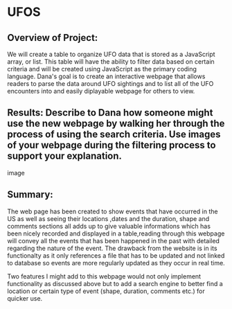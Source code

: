# UFOS
## Overview of Project: 
We will create a table to organize UFO data that is stored as a JavaScript array, or list. This table will have the ability to filter data based on certain criteria and will be created using JavaScript as the primary coding language.
Dana's goal is to create an interactive webpage that allows readers to parse the data around UFO sightings and to list all of the UFO encounters into and easily diplayable webpage for others to view.


## Results: Describe to Dana how someone might use the new webpage by walking her through the process of using the search criteria. Use images of your webpage during the filtering process to support your explanation.

image




## Summary:
The web page has been created  to show events that have occurred in the US as well as seeing their locations ,dates and the duration, shape and comments sections all adds up to give valuable informations which has been nicely recorded and displayed in a table,reading through this webpage will convey all the events that has  been happened in the past with detailed regarding the nature of the event. The drawback from the website is in its functionalty as it only references a file that has to be updated and not linked to database so events are more regularly updated as they occur in real time.

Two features I might add to this webpage would not only implement functionality as discussed above but to add a search engine to better find a location or certain type of event (shape, duration, comments etc.) for quicker use.
